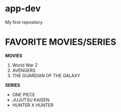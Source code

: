 # app-dev
My first repository
# FAVORITE MOVIES/SERIES

**MOVIES**
1. World War Z
2. AVENGERS
3. THE GUARDIAN OF THE GALAXY

**SERIES**
- ONE PIECE
- JUJUTSU KAISEN
- HUNTER X HUNTER
